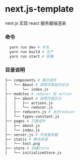 # next.js-template
next.js 实现 react 服务器端渲染

### 命令
```bash
  yarn run dev # 开发
  yarn run build # 生产
  yarn run start # 部署
```

### 目录说明

```bash
├── components # 展示组件
│   └── About # 按照页面组件区分
│       └── index.js
├── modules # reducer 和 action
│   ├── about # 按照页面区分
│   │   ├── actions.js
│   │   └── reducer.js
│   ├── reducers.js # 总的reducer
│   └── types-constant.js
├── pages # 页面组件
│   ├── about.js
│   └── index.js
├── server.js # 开发服务器
├── static # 静态资源
│   └── test.png
├── store # 创建store
│   └── initializeStore.js

```
